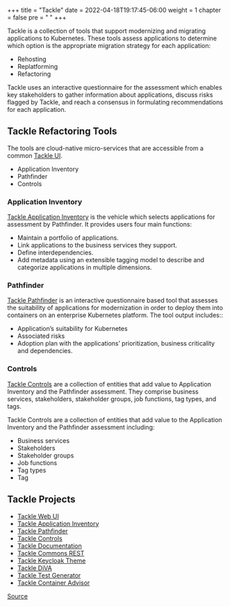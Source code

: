 +++
title = "Tackle"
date = 2022-04-18T19:17:45-06:00
weight = 1
chapter = false
pre = "<b> </b>"
+++

Tackle is a collection of tools that support modernizing and migrating applications to Kubernetes. These tools assess applications to determine which option is the appropriate migration strategy for each application:
* Rehosting
* Replatforming
* Refactoring

Tackle uses an interactive questionnaire for the assessment which enables key stakeholders to gather information about applications, discuss risks flagged by Tackle, and reach a consensus in formulating recommendations for each application.

## Tackle Refactoring Tools
The tools are cloud-native micro-services that are accessible from a common [Tackle UI](https://github.com/konveyor/tackle-ui/).
* Application Inventory
* Pathfinder
* Controls

### Application Inventory
[Tackle Application Inventory](https://github.com/konveyor/tackle-application-inventory) is the vehicle which selects applications for assessment by Pathfinder. It provides users four  main functions:
* Maintain a portfolio of applications.
* Link applications to the business services they support.
* Define interdependencies.
* Add metadata using an extensible tagging model to describe and categorize applications in multiple dimensions.

### Pathfinder
[Tackle Pathfinder](https://github.com/konveyor/tackle-pathfinder) is  an interactive questionnaire based tool that assesses the suitability of applications for modernization in order to deploy them into containers on an enterprise Kubernetes platform. The tool output includes::
* Application’s suitability for Kubernetes
* Associated risks
* Adoption plan with  the applications’ prioritization, business criticality and dependencies.

### Controls
[Tackle Controls](https://github.com/konveyor/tackle-controls) are a collection of entities that add value to Application Inventory and the Pathfinder assessment. They comprise business services, stakeholders, stakeholder groups, job functions, tag types, and tags.

Tackle Controls are a collection of entities that add value to the Application Inventory and the Pathfinder assessment including:
* Business services
* Stakeholders
* Stakeholder groups
* Job functions
* Tag types
* Tag

## Tackle Projects
* [Tackle Web UI](https://github.com/konveyor/tackle-ui)
* [Tackle Application Inventory](https://github.com/konveyor/tackle-application-inventory)
* [Tackle Pathfinder](https://github.com/konveyor/tackle-pathfinder)
* [Tackle Controls](https://github.com/konveyor/tackle-controls)
* [Tackle Documentation](https://github.com/konveyor/tackle-documentation)
* [Tackle Commons REST](https://github.com/konveyor/tackle-commons-rest)
* [Tackle Keycloak Theme](https://github.com/konveyor/tackle-keycloak-theme)
* [Tackle DiVA](https://github.com/konveyor/tackle-diva)
* [Tackle Test Generator](https://github.com/konveyor/tackle-test-generator-cli)
* [Tackle Container Advisor](https://github.com/konveyor/tackle-container-advisor)

[Source](https://github.com/konveyor/konveyor.github.io/blob/main/content/Tackle/_index.md)

